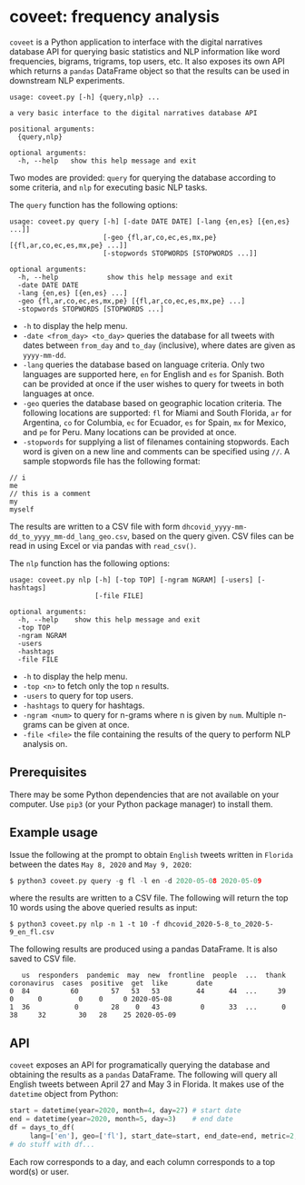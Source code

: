 # coveet: frequency analysis

`coveet` is a Python application to interface with the digital narratives database
API for querying basic statistics and NLP information like word frequencies, bigrams,
trigrams, top users, etc. It also exposes its own API which returns a `pandas`
DataFrame object so that the results can be used in downstream NLP experiments.

```
usage: coveet.py [-h] {query,nlp} ...

a very basic interface to the digital narratives database API

positional arguments:
  {query,nlp}

optional arguments:
  -h, --help   show this help message and exit
```

Two modes are provided: `query` for querying the database according to some criteria, and `nlp` for executing basic NLP tasks.

The `query` function has the following options:

```
usage: coveet.py query [-h] [-date DATE DATE] [-lang {en,es} [{en,es} ...]]
                       [-geo {fl,ar,co,ec,es,mx,pe} [{fl,ar,co,ec,es,mx,pe} ...]]
                       [-stopwords STOPWORDS [STOPWORDS ...]]

optional arguments:
  -h, --help            show this help message and exit
  -date DATE DATE
  -lang {en,es} [{en,es} ...]
  -geo {fl,ar,co,ec,es,mx,pe} [{fl,ar,co,ec,es,mx,pe} ...]
  -stopwords STOPWORDS [STOPWORDS ...]
```

* `-h` to display the help menu.
* `-date <from_day> <to_day>` queries the database for all tweets with dates between `from_day` and `to_day` (inclusive), where dates are given as `yyyy-mm-dd`.
* `-lang` queries the database based on language criteria. Only two languages are supported here, `en` for English and `es` for Spanish. Both can be provided at once if the user wishes to query for tweets in both languages at once.
* `-geo` queries the database based on geographic location criteria. The following locations are supported: `fl` for Miami and South Florida, `ar` for Argentina, `co` for Columbia, `ec` for Ecuador, `es` for Spain, `mx` for Mexico, and `pe` for Peru. Many locations can be provided at once.
* `-stopwords` for supplying a list of filenames containing stopwords. Each word is given
on a new line and comments can be specified using `//`. A sample stopwords file has
the following format:

```
// i
me
// this is a comment
my
myself
```

The results are written to a CSV file with form `dhcovid_yyyy-mm-dd_to_yyyy_mm-dd_lang_geo.csv`, based on the query given. CSV files can be read in using Excel or via pandas with `read_csv()`.

The `nlp` function has the following options:

```
usage: coveet.py nlp [-h] [-top TOP] [-ngram NGRAM] [-users] [-hashtags]
                     [-file FILE]

optional arguments:
  -h, --help    show this help message and exit
  -top TOP
  -ngram NGRAM
  -users
  -hashtags
  -file FILE
```

* `-h` to display the help menu.
* `-top <n>` to fetch only the top `n` results.
* `-users` to query for top users.
* `-hashtags` to query for hashtags.
* `-ngram <num>` to query for n-grams where n is given by `num`. Multiple n-grams can be given at once.
* `-file <file>` the file containing the results of the query to perform NLP analysis on.

## Prerequisites

There may be some Python dependencies that are not available on your computer. Use `pip3` (or your Python package manager) to install them.

## Example usage

Issue the following at the prompt to obtain `English` tweets written in `Florida` between the dates `May 8, 2020` and `May 9, 2020`:

```c
$ python3 coveet.py query -g fl -l en -d 2020-05-08 2020-05-09
```

where the results are written to a CSV file. The following will return the top 10 words using the above queried results as input:

```
$ python3 coveet.py nlp -n 1 -t 10 -f dhcovid_2020-5-8_to_2020-5-9_en_fl.csv
```

The following results are produced using a pandas DataFrame. It is also saved to CSV file.

```
   us  responders  pandemic  may  new  frontline  people  ...  thank  coronavirus  cases  positive  get  like       date
0  84          60        57   53   53         44      44  ...     39            0      0         0    0     0 2020-05-08
1  36           0        28    0   43          0      33  ...      0           38     32        30   28    25 2020-05-09
```

## API

`coveet` exposes an API for programatically querying the database and obtaining the results as a `pandas` DataFrame. The following will query all English tweets between April 27 and May 3 in Florida. It makes use of the `datetime` object from Python:

```python
start = datetime(year=2020, month=4, day=27) # start date
end = datetime(year=2020, month=5, day=3)    # end date
df = days_to_df(
     lang=['en'], geo=['fl'], start_date=start, end_date=end, metric=2, top_n=10)
# do stuff with df...
```

Each row corresponds to a day, and each column corresponds to a top word(s) or user.

